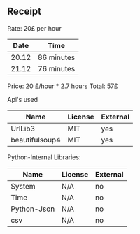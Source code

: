 ## Receipt

Rate: 20£ per hour


|  Date |    Time    |
|-------|------------|
| 20.12 | 86 minutes |
| 21.12 | 76 minutes |

Price: 20 £/hour * 2.7 hours
Total: 57£

Api's used

|     Name     |License|External|
|--------------|-------|--------|
|UrlLib3       |  MIT  |   yes  |
|beautifulsoup4|  MIT  |   yes  |

Python-Internal Libraries:

|     Name     |License|External|
|--------------|-------|--------|
|System        |  N/A  |   no   |
|Time          |  N/A  |   no   |
|Python-Json   |  N/A  |   no   |
|csv           |  N/A  |   no   |
